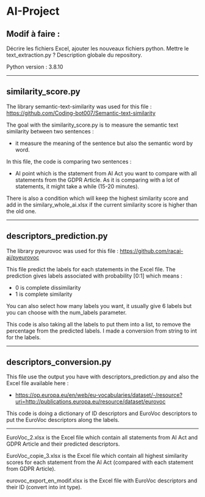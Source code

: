# AI-Project

Modif à faire :
--
Décrire les fichiers Excel, ajouter les nouveaux fichiers python. Mettre le text_extraction.py ?
Description globale du repository.

Python version : 3.8.10 

----------------
similarity_score.py
------------------------------------------------------------------------------------------------------------------

The library semantic-text-similarity was used for this file : https://github.com/Coding-bot007/Semantic-text-similarity

The goal with the similarity_score.py is to measure the semantic text similarity between two sentences :
- it measure the meaning of the sentence but also the semantic word by word.

In this file, the code is comparing two sentences :
- AI point which is the statement from AI Act you want to compare with all statements from the GDPR Article.
As it is comparing with a lot of statements, it might take a while (15-20 minutes).

There is also a condition which will keep the highest similarity score and add in the similary_whole_ai.xlsx if the current similarity score is higher than the old one.

-----------
descriptors_prediction.py
-------------------------------------------------------------------------------------------------------------------

The library pyeurovoc was used for this file : https://github.com/racai-ai/pyeurovoc

This file predict the labels for each statements in the Excel file.
The prediction gives labels associated with probability [0:1] which means :
- 0 is complete dissimilarity
- 1 is complete similarity

You can also select how many labels you want, it usually give 6 labels but you can choose with the num_labels parameter.

This code is also taking all the labels to put them into a list, to remove the percentage from the predicted labels. I made a conversion from string to int for the labels.

-------------------------------
descriptors_conversion.py
----------------------------------------

This file use the output you have with descriptors_prediction.py and also the Excel file available here : 
- https://op.europa.eu/en/web/eu-vocabularies/dataset/-/resource?uri=http://publications.europa.eu/resource/dataset/eurovoc

This code is doing a dictionary of ID descriptors and EuroVoc descriptors to put the EuroVoc descriptors along the labels.

-------------------------------------------

EuroVoc_2.xlsx is the Excel file which contain all statements from AI Act and GDPR Article and their predicted descriptors.

EuroVoc_copie_3.xlsx is the Excel file which contain all highest similarity scores for each statement from the AI Act (compared with each statement from GDPR Article).

eurovoc_export_en_modif.xlsx is the Excel file with EuroVoc descriptors and their ID (convert into int type).




